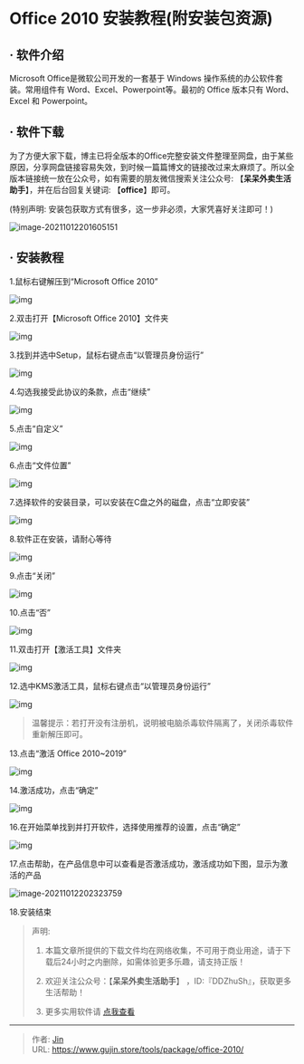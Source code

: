 # Office 2010 安装教程(附安装包资源)


## · 软件介绍

Microsoft Office是微软公司开发的一套基于 Windows 操作系统的办公软件套装。常用组件有 Word、Excel、Powerpoint等。最初的 Office 版本只有 Word、Excel 和 Powerpoint。

## · 软件下载

为了方便大家下载，博主已将全版本的Office完整安装文件整理至网盘，由于某些原因，分享网盘链接容易失效，到时候一篇篇博文的链接改过来太麻烦了。所以全版本链接统一放在公众号，如有需要的朋友微信搜索关注公众号: 【**呆呆外卖生活助手**】，并在后台回复关键词: 【**office**】即可。

(特别声明: 安装包获取方式有很多，这一步非必须，大家凭喜好关注即可！)

![image-20211012201605151](https://img.gujin.store/img/image-20211012201605151.png)

## · 安装教程

1.鼠标右键解压到“Microsoft Office 2010”

![img](https://img.gujin.store/img/v2-9ae8ffd773c6ef97ae5e8184eacb4553_720w.png)

2.双击打开【Microsoft Office 2010】文件夹

![img](https://img.gujin.store/img/v2-fb7886f0d75c5214b456a9f5a1f89e14_720w.png)

3.找到并选中Setup，鼠标右键点击“以管理员身份运行”

![img](https://img.gujin.store/img/v2-9784e8b043921ac08f1f1abfb28f38fd_720w.png)

4.勾选我接受此协议的条款，点击“继续”

![img](https://img.gujin.store/img/v2-116f1fb6b794856ef6550dcdd4eb0a5b_720w.png)

5.点击“自定义”

![img](https://img.gujin.store/img/v2-31f100aaf27a40274efcd03841ca84d9_720w.png)

6.点击“文件位置”

![img](https://img.gujin.store/img/v2-c739dab6d46222c54c8cc4b4f466bb87_720w.png)

7.选择软件的安装目录，可以安装在C盘之外的磁盘，点击“立即安装”

![img](https://img.gujin.store/img/v2-1ae019eddb62c506ca40ba56b5e0a046_720w.png)

8.软件正在安装，请耐心等待

![img](https://img.gujin.store/img/v2-15e3eefae168cef60db2a26bab9e4a27_720w.png)

9.点击“关闭”

![img](https://img.gujin.store/img/v2-9e2f9122f9c1e5e7677561dee83779b4_720w.png)

10.点击“否”

![img](https://img.gujin.store/img/v2-87b5f664b60e85c58a120c8937c3281e_720w.png)

11.双击打开【激活工具】文件夹

![img](https://img.gujin.store/img/v2-9cda3827c50bf5cd9a6dc3d385d8ca43_720w.png)

12.选中KMS激活工具，鼠标右键点击“以管理员身份运行”

![img](https://img.gujin.store/img/v2-9a9e464556385545ef8176c8996ef107_720w.png)

> 温馨提示：若打开没有注册机，说明被电脑杀毒软件隔离了，关闭杀毒软件重新解压即可。

13.点击“激活 Office 2010~2019”

![img](https://img.gujin.store/img/v2-6e4625a3701a2523f2ad32294ac3541d_720w.png)

14.激活成功，点击“确定”

![img](https://img.gujin.store/img/v2-1368501ab9b9818956f29a71452db229_720w.png)

16.在开始菜单找到并打开软件，选择使用推荐的设置，点击“确定”

![img](https://img.gujin.store/img/v2-f4ca26f0367b7716f14b0140c51e98c1_720w.png)

17.点击帮助，在产品信息中可以查看是否激活成功，激活成功如下图，显示为激活的产品

![image-20211012202323759](https://img.gujin.store/img/image-20211012202323759.png)

18.安装结束





> 声明: 
>
> 1. 本篇文章所提供的下载文件均在网络收集，不可用于商业用途，请于下载后24小时之内删除，如需体验更多乐趣，请支持正版！
>
> 2. 欢迎关注公众号：【**呆呆外卖生活助手**】 ，ID:『DDZhuSh』，获取更多生活帮助！
>
> 3. 更多实用软件请  [点我查看](/tools)



---

> 作者: [Jin](https://img.gujin.store/img/favicon.ico)  
> URL: https://www.gujin.store/tools/package/office-2010/  

